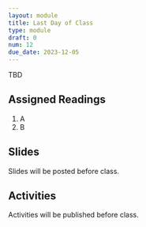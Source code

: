 ```yaml
---
layout: module
title: Last Day of Class
type: module
draft: 0
num: 12
due_date: 2023-12-05
---
```


TBD

## Assigned Readings

1. A
2. B

## Slides
Slides will be posted before class.


## Activities
Activities will be published before class.

